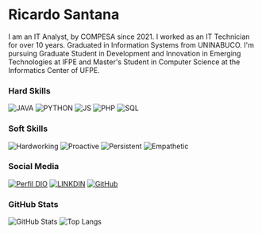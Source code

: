 # Ricardo Santana
I am an IT Analyst, by COMPESA since 2021.
I worked as an IT Technician for over 10 years.
Graduated in Information Systems from UNINABUCO. 
I'm pursuing Graduate Student in Development and Innovation in Emerging Technologies at IFPE 
and Master's Student in Computer Science at the Informatics Center of UFPE.

### Hard Skills
![JAVA](https://img.shields.io/badge/JAVA-red)
![PYTHON](https://img.shields.io/badge/PYTHON-blue)
![JS](https://img.shields.io/badge/JavaScript-yellow)
![PHP](https://img.shields.io/badge/PHP-darkblue)
![SQL](https://img.shields.io/badge/SQL-orange)

### Soft Skills
![Hardworking](https://img.shields.io/badge/Hardworking-red)
![Proactive](https://img.shields.io/badge/Proactive-blue)
![Persistent](https://img.shields.io/badge/persistent-red)
![Empathetic](https://img.shields.io/badge/Empathetic-blue)

### Social Media
[![Perfil DIO](https://img.shields.io/badge/DIO/PERFIL-darkblue)](https://www.dio.me/users/ricardoesantana)
[![LINKDIN](https://img.shields.io/badge/Linkdin-blue)](https://www.linkedin.com/in/ricardoesantana/)
[![GitHub](https://img.shields.io/badge/GitHub-black)](https://github.com/ricardoesantana)

### GitHub Stats
![GitHub Stats](https://github-readme-stats.vercel.app/api?username=ricardoesantana&theme=transparent&bg_color=013&border_color=30A3DC&show_icons=true&icon_color=30A3DC&title_color=E94D5F&text_color=FFF)
![Top Langs](https://github-readme-stats-git-masterrstaa-rickstaa.vercel.app/api/top-langs/?username=ricardoesantana&layout=compact&bg_color=013&border_color=30A3DC&title_color=E94D5F&text_color=FFF)